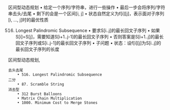 区间型动态规划
• 给定一个序列/字符串，进行一些操作
• 最后一步会将序列/字符串去头/去尾
• 剩下的会是一个区间[i, j]
• 状态自然定义为f[i][j]，表示面对子序列[i, …, j]时的最优性质

516. Longest Palindromic Subsequence
	• 要求S[i..j]的最长回文子序列
	• 如果S[i]=S[j]，需要知道S[i+1..j-1]的最长回文子序列
	• 否则答案是S[i+1..j]的最长回文子序列或S[i..j-1]的最长回文子序列
	• 子问题
	• 状态：设f[i][j]为S[i..j]的最长回文子序列的长度
	
	
	
区间型动态规划,

	去头去尾
		• 516. Longest Palindromic Subsequence
	二分
		• 87. Scramble String
	消去型
		• 312 Burst Balloons
		• Matrix Chain Multiplication
		• 1000. Minimum Cost to Merge Stones    